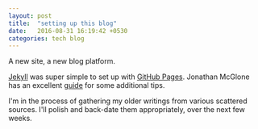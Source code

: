```yaml
---
layout: post
title:  "setting up this blog"
date:   2016-08-31 16:19:42 +0530
categories: tech blog
---
```


A new site, a new blog platform.

[Jekyll](http://jekyllrb.com) was super simple to set up with [GitHub Pages](https://pages.github.com). Jonathan McGlone has an excellent [guide](http://jmcglone.com/guides/github-pages/) for some additional tips.

I'm in the process of gathering my older writings from various scattered sources. I'll polish and back-date them appropriately, over the next few weeks.
